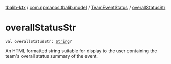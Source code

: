 [tbalib-ktx](../../index.md) / [com.npmanos.tbalib.model](../index.md) / [TeamEventStatus](index.md) / [overallStatusStr](./overall-status-str.md)

# overallStatusStr

`val overallStatusStr: `[`String`](https://kotlinlang.org/api/latest/jvm/stdlib/kotlin/-string/index.html)`?`

An HTML formatted string suitable for display to the user containing the team's overall status summary of the event.

